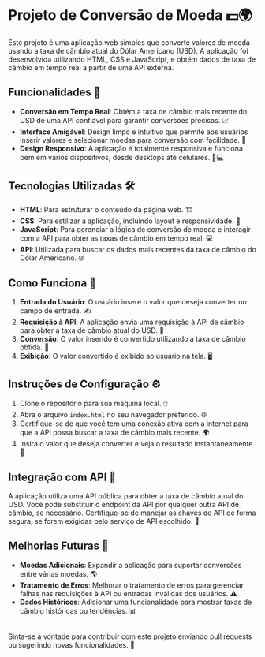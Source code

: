 # Projeto de Conversão de Moeda 💵🌍

Este projeto é uma aplicação web simples que converte valores de moeda usando a taxa de câmbio atual do Dólar Americano (USD). A aplicação foi desenvolvida utilizando HTML, CSS e JavaScript, e obtém dados de taxa de câmbio em tempo real a partir de uma API externa.

## Funcionalidades 🚀

- **Conversão em Tempo Real**: Obtém a taxa de câmbio mais recente do USD de uma API confiável para garantir conversões precisas. 📈
- **Interface Amigável**: Design limpo e intuitivo que permite aos usuários inserir valores e selecionar moedas para conversão com facilidade. 🎨
- **Design Responsivo**: A aplicação é totalmente responsiva e funciona bem em vários dispositivos, desde desktops até celulares. 📱💻

## Tecnologias Utilizadas 🛠️

- **HTML**: Para estruturar o conteúdo da página web. 🏗️
- **CSS**: Para estilizar a aplicação, incluindo layout e responsividade. 🎨
- **JavaScript**: Para gerenciar a lógica de conversão de moeda e interagir com a API para obter as taxas de câmbio em tempo real. 💻
- **API**: Utilizada para buscar os dados mais recentes da taxa de câmbio do Dólar Americano. 🌐

## Como Funciona 🔄

1. **Entrada do Usuário**: O usuário insere o valor que deseja converter no campo de entrada. ✍️
2. **Requisição à API**: A aplicação envia uma requisição à API de câmbio para obter a taxa de câmbio atual do USD. 📡
3. **Conversão**: O valor inserido é convertido utilizando a taxa de câmbio obtida. 🔢
4. **Exibição**: O valor convertido é exibido ao usuário na tela. 🖥️

## Instruções de Configuração ⚙️

1. Clone o repositório para sua máquina local. 🖱️
2. Abra o arquivo `index.html` no seu navegador preferido. 🌐
3. Certifique-se de que você tem uma conexão ativa com a internet para que a API possa buscar a taxa de câmbio mais recente. 🌍
4. Insira o valor que deseja converter e veja o resultado instantaneamente. 🚀

## Integração com API 🔗

A aplicação utiliza uma API pública para obter a taxa de câmbio atual do USD. Você pode substituir o endpoint da API por qualquer outra API de câmbio, se necessário. Certifique-se de manejar as chaves de API de forma segura, se forem exigidas pelo serviço de API escolhido. 🔑

## Melhorias Futuras 🌟

- **Moedas Adicionais**: Expandir a aplicação para suportar conversões entre várias moedas. 🌎
- **Tratamento de Erros**: Melhorar o tratamento de erros para gerenciar falhas nas requisições à API ou entradas inválidas dos usuários. ⚠️
- **Dados Históricos**: Adicionar uma funcionalidade para mostrar taxas de câmbio históricas ou tendências. 📊

---

Sinta-se à vontade para contribuir com este projeto enviando pull requests ou sugerindo novas funcionalidades. 🤝
